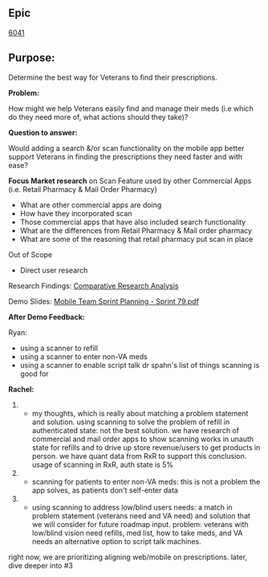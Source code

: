 ## Epic

[6041](https://github.com/department-of-veterans-affairs/va-mobile-app/issues/6041)

## Purpose:
Determine the best way for Veterans to find their prescriptions.

**Problem:**

How might we help Veterans easily find and manage their meds (i.e which do they need more of, what actions should they take)?

**Question to answer:** 

Would adding a search &/or scan functionality on the mobile app better support Veterans in finding the prescriptions they need faster and with ease?

**Focus Market research** on Scan Feature used by other Commercial Apps (i.e. Retail Pharmacy & Mail Order Pharmacy)

- What are other commercial apps are doing
- How have they incorporated scan
- Those commercial apps that have also included search functionality
- What are the differences from Retail Pharmacy & Mail order pharmacy
- What are some of the reasoning that retail pharmacy put scan in place

Out of Scope

- Direct user research

Research Findings: [Comparative Research Analysis](https://github.com/department-of-veterans-affairs/va.gov-team/tree/master/products/va-mobile-app/features/medication/Research)


Demo Slides: [Mobile Team Sprint Planning - Sprint 79.pdf](https://github.com/department-of-veterans-affairs/va.gov-team/files/12479958/Mobile.Team.Sprint.Planning.-.Sprint.79.pdf)



**After Demo Feedback:**

Ryan:
- using a scanner to refill
- using a scanner to enter non-VA meds
- using a scanner to enable script talk
dr spahn's list of things scanning is good for

**Rachel:** 

1. - my thoughts, which is really about matching a problem statement and solution.
using scanning to solve the problem of refill in authenticated state: not the best solution. we have research of commercial and mail order apps to show scanning works in unauth state for refills and to drive up store revenue/users to get products in person. we have quant data from RxR to support this conclusion. usage of scanning in RxR, auth state is 5%
2. - scanning for patients to enter non-VA meds: this is not a problem the app solves, as patients don't self-enter data
3. - using scanning to address low/blind users needs: a match in problem statement (veterans need and VA need) and solution that we will consider for future roadmap input. problem: veterans with low/blind vision need refills, med list, how to take meds, and VA needs an alternative option to script talk machines.

  right now, we are prioritizing aligning web/mobile on prescriptions. later, dive deeper into #3
